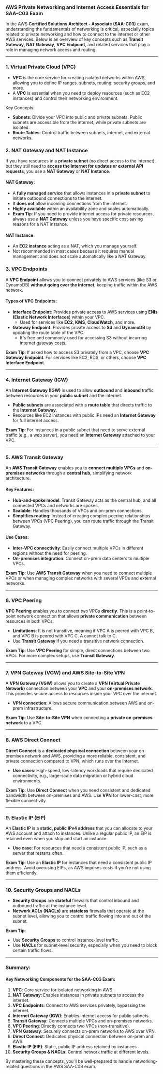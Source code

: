 ### AWS Private Networking and Internet Access Essentials for SAA-C03 Exam

In the AWS **Certified Solutions Architect - Associate (SAA-C03)** exam, understanding the fundamentals of networking is critical, especially topics related to private networking and how to connect to the internet or other AWS services. Below is an overview of key concepts such as **Transit Gateway**, **NAT Gateway**, **VPC Endpoint**, and related services that play a role in managing network access and routing.

---

### 1. **Virtual Private Cloud (VPC)**
- **VPC** is the core service for creating isolated networks within AWS, allowing you to define IP ranges, subnets, routing, security groups, and more.
- A **VPC** is essential when you need to deploy resources (such as EC2 instances) and control their networking environment.

Key Concepts:
- **Subnets**: Divide your VPC into public and private subnets. Public subnets are accessible from the internet, while private subnets are isolated.
- **Route Tables**: Control traffic between subnets, internet, and external networks.
  
### 2. **NAT Gateway and NAT Instance**

If you have resources in a **private subnet** (no direct access to the internet), but they still need to **access the internet for updates or external API requests**, you use a **NAT Gateway** or **NAT Instance**.

#### **NAT Gateway**:
- A **fully managed service** that allows instances in a **private subnet** to initiate outbound connections to the internet.
- It **does not** allow incoming connections from the internet.
- **Highly available** within an availability zone and scales automatically.
- **Exam Tip**: If you need to provide internet access for private resources, always use a **NAT Gateway** unless you have specific cost-saving reasons for a NAT instance.

#### **NAT Instance**:
- An **EC2 instance** acting as a NAT, which you manage yourself.
- Not recommended in most cases because it requires manual management and does not scale automatically like a NAT Gateway.
  
### 3. **VPC Endpoints**

A **VPC Endpoint** allows you to connect privately to AWS services (like S3 or DynamoDB) **without going over the internet**, keeping traffic within the AWS network.

#### **Types of VPC Endpoints**:
- **Interface Endpoint**: Provides private access to AWS services using **ENIs (Elastic Network Interfaces)** within your VPC.
  - Used for services like **EC2**, **KMS**, **CloudWatch**, and more.
- **Gateway Endpoint**: Provides private access to **S3** and **DynamoDB** by updating the route table of the VPC.
  - It's free and commonly used for accessing S3 without incurring internet gateway costs.

**Exam Tip**: If asked how to access S3 privately from a VPC, choose **VPC Gateway Endpoint**. For services like EC2, RDS, or others, choose **VPC Interface Endpoint**.

---

### 4. **Internet Gateway (IGW)**

An **Internet Gateway (IGW)** is used to allow **outbound** and **inbound** traffic between resources in your **public subnet** and the internet.
- **Public subnets** are associated with a **route table** that directs traffic to the **Internet Gateway**.
- Resources like EC2 instances with public IPs need an **Internet Gateway** for full internet access.

**Exam Tip**: For instances in a public subnet that need to serve external traffic (e.g., a web server), you need an **Internet Gateway** attached to your VPC.

---

### 5. **AWS Transit Gateway**

An **AWS Transit Gateway** enables you to **connect multiple VPCs** and **on-premises networks** through a **central hub**, simplifying network architecture.

#### Key Features:
- **Hub-and-spoke model**: Transit Gateway acts as the central hub, and all connected VPCs and networks are spokes.
- **Scalable**: Handles thousands of VPCs and on-prem connections.
- **Simplifies routing**: Instead of creating complex peering relationships between VPCs (VPC Peering), you can route traffic through the Transit Gateway.
  
#### Use Cases:
- **Inter-VPC connectivity**: Easily connect multiple VPCs in different regions without the need for peering.
- **On-premises integration**: Connect on-prem data centers to multiple VPCs.
  
**Exam Tip**: Use **AWS Transit Gateway** when you need to connect multiple VPCs or when managing complex networks with several VPCs and external networks.

---

### 6. **VPC Peering**

**VPC Peering** enables you to connect two VPCs **directly**. This is a point-to-point network connection that allows **private communication** between resources in both VPCs.

- **Limitations**: It is not transitive, meaning if VPC A is peered with VPC B, and VPC B is peered with VPC C, A cannot talk to C.
- Use **Transit Gateway** if you need a transitive network connection.

**Exam Tip**: Use **VPC Peering** for simple, direct connections between two VPCs. For more complex setups, use **Transit Gateway**.

---

### 7. **VPN Gateway (VGW)** and AWS Site-to-Site VPN

A **VPN Gateway (VGW)** allows you to create a **VPN (Virtual Private Network)** connection between your **VPC** and your **on-premises network**. This provides secure access to resources inside your VPC over the internet.

- **VPN connection**: Allows secure communication between AWS and on-prem infrastructure.
  
**Exam Tip**: Use **Site-to-Site VPN** when connecting a **private on-premises network** to a VPC.

---

### 8. **AWS Direct Connect**

**Direct Connect** is a **dedicated physical connection** between your on-premises network and AWS, providing a more reliable, consistent, and private connection compared to VPN, which runs over the internet.

- **Use cases**: High-speed, low-latency workloads that require dedicated connectivity, e.g., large-scale data migration or hybrid cloud environments.
  
**Exam Tip**: Use **Direct Connect** when you need consistent and dedicated bandwidth between on-premises and AWS. Use **VPN** for lower-cost, more flexible connectivity.

---

### 9. **Elastic IP (EIP)**

An **Elastic IP** is a **static, public IPv4 address** that you can allocate to your AWS account and attach to instances. Unlike a regular public IP, an EIP is retained even when you stop and start an instance.

- **Use case**: For resources that need a consistent public IP, such as a server that restarts often.

**Exam Tip**: Use an **Elastic IP** for instances that need a consistent public IP address. Avoid overusing EIPs, as AWS imposes costs if you're not using them efficiently.

---

### 10. **Security Groups and NACLs**

- **Security Groups** are **stateful** firewalls that control inbound and outbound traffic at the instance level.
- **Network ACLs (NACLs)** are **stateless** firewalls that operate at the subnet level, allowing you to control traffic flowing into and out of the subnet.

**Exam Tip**: 
- Use **Security Groups** to control instance-level traffic.
- Use **NACLs** for subnet-level security, especially when you need to block certain traffic flows.

---

### Summary:

#### Key Networking Components for the SAA-C03 Exam:
1. **VPC**: Core service for isolated networking in AWS.
2. **NAT Gateway**: Enables instances in private subnets to access the internet.
3. **VPC Endpoints**: Connect to AWS services privately, bypassing the internet.
4. **Internet Gateway (IGW)**: Enables internet access for public subnets.
5. **Transit Gateway**: Connects multiple VPCs and on-premises networks.
6. **VPC Peering**: Directly connects two VPCs (non-transitive).
7. **VPN Gateway**: Securely connects on-prem networks to AWS over VPN.
8. **Direct Connect**: Dedicated physical connection between on-prem and AWS.
9. **Elastic IP (EIP)**: Static, public IP address retained by instances.
10. **Security Groups & NACLs**: Control network traffic at different levels.

By mastering these concepts, you'll be well-prepared to handle networking-related questions in the AWS SAA-C03 exam.